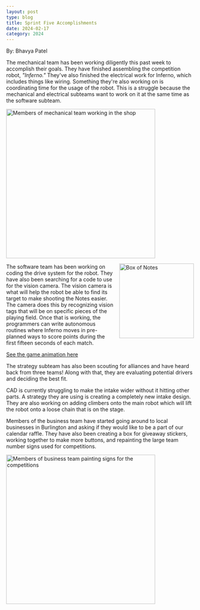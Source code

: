 ```yaml
---
layout: post
type: blog
title: Sprint Five Accomplishments
date: 2024-02-17
category: 2024
---
```

By: Bhavya Patel

The mechanical team has been working diligently this past week to accomplish their goals. They have finished assembling the competition robot, *"Inferno."* They've also finished the electrical work for Inferno, which includes things like wiring. Something they're also working on is coordinating time for the usage of the robot. This is a struggle because the mechanical and electrical subteams want to work on it at the same time as the software subteam.

<img class="img-responsive" src="https://drive.google.com/thumbnail?id=1-tWtpBtjpMgwRwBXEa9Pv1s-7UckWe6O&sz=w400" data-fancybox alt="Members of mechanical team working in the shop" width="400" />

<img class="img-responsive" src="https://drive.google.com/thumbnail?id=1-hIyLX5W8eJhFz0f-inYFfCG6eNSm4WT&sz=w200" data-fancybox alt="Box of Notes" width="200" style="float: right; margin-left: 10px;" />The software team has been working on coding the drive system for the robot. They have also been searching for a code to use for the vision camera. The vision camera is what will help the robot be able to find its target to make shooting the Notes easier. The camera does this by recognizing vision tags that will be on specific pieces of the playing field. Once that is working, the programmers can write autonomous routines where Inferno moves in pre-planned ways to score points during the first fifteen seconds of each match.

[See the game animation here](https://youtu.be/0zpflsYc4PA)

The strategy subteam has also been scouting for alliances and have heard back from three teams! Along with that, they are evaluating potential drivers and deciding the best fit.

CAD is currently struggling to make the intake wider without it hitting other parts. A strategy they are using is creating a completely new intake design. They are also working on adding climbers onto the main robot which will lift the robot onto a loose chain that is on the stage.

Members of the business team have started going around to local businesses in Burlington and asking if they would like to be a part of our calendar raffle. They have also been creating a box for giveaway stickers, working together to make more buttons, and repainting the large team number signs used for competitions.

<img class="img-responsive" src="https://drive.google.com/thumbnail?id=1-v5KwowGPTS4b6AyVZmHRuLRD7FYhpSJ&sz=w400" data-fancybox alt="Members of business team painting signs for the competitions" width="400" />
